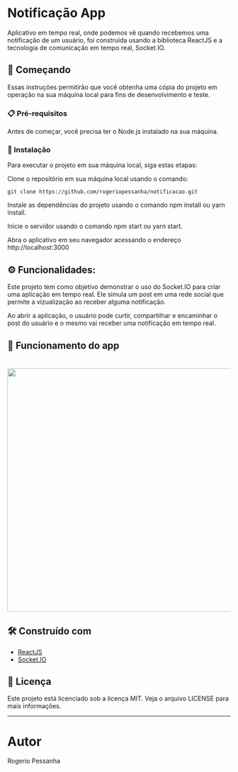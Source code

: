 # Notificação App

Aplicativo em tempo real, onde podemos vê quando recebemos uma notificação de um usuário, foi construída usando a biblioteca ReactJS e a tecnologia de comunicação em tempo real, Socket.IO.

## 🚀 Começando

Essas instruções permitirão que você obtenha uma cópia do projeto em operação na sua máquina local para fins de desenvolvimento e teste.

### 📋 Pré-requisitos

Antes de começar, você precisa ter o Node.js instalado na sua máquina.

### 🔧 Instalação

Para executar o projeto em sua máquina local, siga estas etapas:

Clone o repositório em sua máquina local usando o comando:

```
git clone https://github.com/rogeriopessanha/notificacao.git
```

Instale as dependências do projeto usando o comando npm install ou yarn install.

Inicie o servidor usando o comando npm start ou yarn start.

Abra o aplicativo em seu navegador acessando o endereço http://localhost:3000


## ⚙️ Funcionalidades:

Este projeto tem como objetivo demonstrar o uso do Socket.IO para criar uma aplicação em tempo real. Ele simula um post em uma rede social que permite a vizualização ao receber alguma notificação.

Ao abrir a aplicação, o usuário pode curtir, compartilhar e encaminhar o post do usuário e o mesmo vai receber uma notificação em tempo real.

## 🔎 Funcionamento do app

<h1 align="center">
  <img width="850px" height="550px" src="" />
</h1>


## 🛠️ Construído com

* [ReactJS](https://react.dev/) 
* [Socket.IO](https://socket.io/) 

## 📄 Licença 

Este projeto está licenciado sob a licença MIT. Veja o arquivo LICENSE para mais informações.

---
# Autor

Rogerio Pessanha 

